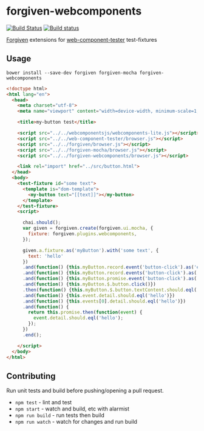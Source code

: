 # forgiven-webcomponents

[![Build Status](https://travis-ci.org/pghalliday/forgiven-webcomponents.svg?branch=master)](https://travis-ci.org/pghalliday/forgiven-webcomponents)
[![Build status](https://ci.appveyor.com/api/projects/status/8jaac5m0tgfwf283/branch/master?svg=true)](https://ci.appveyor.com/project/pghalliday/forgiven-webcomponents/branch/master)

[Forgiven](https://www.npmjs.com/package/forgiven) extensions for [web-component-tester](https://github.com/Polymer/web-component-tester) test-fixtures

## Usage

```shell
bower install --save-dev forgiven forgiven-mocha forgiven-webcomponents
```

```html
<!doctype html>
<html lang="en">
  <head>
    <meta charset="utf-8">
    <meta name="viewport" content="width=device-width, minimum-scale=1, initial-scale=1, user-scalable=yes">

    <title>my-button test</title>

    <script src="../../webcomponentsjs/webcomponents-lite.js"></script>
    <script src="../../web-component-tester/browser.js"></script>
    <script src="../../forgiven/browser.js"></script>
    <script src="../../forgiven-mocha/browser.js"></script>
    <script src="../../forgiven-webcomponents/browser.js"></script>

    <link rel="import" href="../src/button.html">
  </head>
  <body>
    <test-fixture id="some text">
      <template is="dom-template">
        <my-button text="[[text]]"></my-button>
      </template>
    </test-fixture>
    <script>

      chai.should();
      var given = forgiven.create(forgiven.ui.mocha, {
        fixture: forgiven.plugins.webcomponents,
      });

      given.a.fixture.as('myButton').with('some text', {
        text: 'hello'
      })
      .and(function() {this.myButton.record.event('button-click').as('event')})
      .and(function() {this.myButton.record.events('button-click').as('events')})
      .and(function() {this.myButton.promise.event('button-click').as('promise')})
      .and(function() {this.myButton.$.button.click()})
      .then(function() {this.myButton.$.button.textContent.should.eql('hello')})
      .and(function() {this.event.detail.should.eql('hello')})
      .and(function() {this.events[0].detail.should.eql('hello')})
      .and(function() {
        return this.promise.then(function(event) {
          event.detail.should.eql('hello');
        });
      })
      .end();

    </script>
  </body>
</html>
```

## Contributing

Run unit tests and build before pushing/opening a pull request.

- `npm test` - lint and test
- `npm start` - watch and build, etc with alarmist
- `npm run build` - run tests then build
- `npm run watch` - watch for changes and run build
